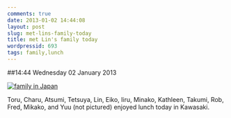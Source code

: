 ```yaml
---
comments: true
date: 2013-01-02 14:44:08
layout: post
slug: met-lins-family-today
title: met Lin's family today
wordpressid: 693
tags: family,lunch
---
```


##14:44 Wednesday 02 January 2013

[![family in Japan](http://robnugen.com/blog/wp-content/uploads/2013/01/IMG_1296.jpg)](http://robnugen.com/blog/2013/01/02/met-lins-family-today/img_1296/)

Toru, Charu, Atsumi, Tetsuya, Lin, Eiko, Iiru, Minako, Kathleen, Takumi, Rob, Fred, Mikako, and Yuu (not pictured) enjoyed lunch today in Kawasaki.
